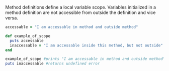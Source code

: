 Method definitions define a local variable scope. Variables initialized in a method definition are not accessible from outside the definition and vice versa.

```Ruby
accessable = "I am accessable in method and outside method"

def example_of_scope
  puts accessable
  inaccessable = "I am accessable inside this method, but not outside"
end

example_of_scope #prints "I am accessable in method and outside method" to standard output.
puts inaccessable #returns undefined error
```